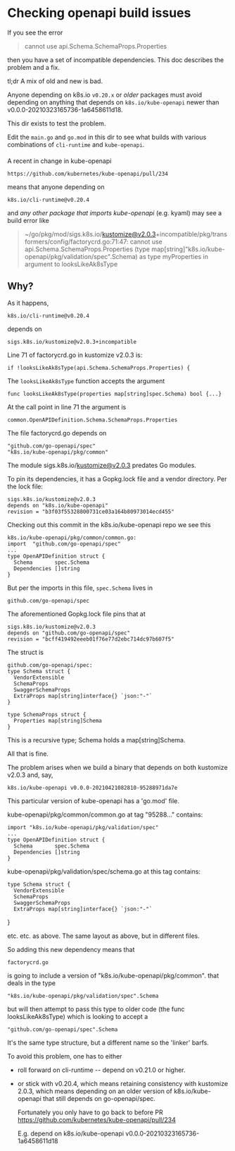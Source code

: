# Checking openapi build issues

If you see the error

> cannot use api.Schema.SchemaProps.Properties

then you have a set of incompatible dependencies.  This doc describes the problem and a fix.

tl;dr A mix of old and new is bad.

Anyone depending on k8s.io `v0.20.x` or _older_ packages must avoid depending on anything that depends
on `k8s.io/kube-openapi` newer than v0.0.0-20210323165736-1a6458611d18.

This dir exists to test the problem.

Edit the `main.go` and `go.mod` in this dir to see what builds
with various combinations of `cli-runtime` and `kube-openapi`.

####

A recent in change in kube-openapi

    https://github.com/kubernetes/kube-openapi/pull/234

means that anyone depending on

    k8s.io/cli-runtime@v0.20.4
   
and _any other package that imports kube-openapi_ (e.g. kyaml)
may see a build error like

>   ~/go/pkg/mod/sigs.k8s.io/kustomize@v2.0.3+incompatible/pkg/transformers/config/factorycrd.go:71:47:
>   cannot use api.Schema.SchemaProps.Properties (type map[string]"k8s.io/kube-openapi/pkg/validation/spec".Schema)
>   as type myProperties in argument to looksLikeAk8sType

## Why?

As it happens,

    k8s.io/cli-runtime@v0.20.4

depends on

    sigs.k8s.io/kustomize@v2.0.3+incompatible

Line 71 of factorycrd.go in kustomize v2.0.3 is:

	if !looksLikeAk8sType(api.Schema.SchemaProps.Properties) {

The `looksLikeAk8sType` function accepts the argument

    func looksLikeAk8sType(properties map[string]spec.Schema) bool {...}

At the call point in line 71 the argument is

    common.OpenAPIDefinition.Schema.SchemaProps.Properties

The file factorycrd.go depends on

    "github.com/go-openapi/spec"
    "k8s.io/kube-openapi/pkg/common"

The module sigs.k8s.io/kustomize@v2.0.3 predates Go modules.

To pin its dependencies, it has a Gopkg.lock file and
a vendor directory.  Per the lock file:

    sigs.k8s.io/kustomize@v2.0.3
    depends on "k8s.io/kube-openapi"
    revision = "b3f03f55328800731ce03a164b80973014ecd455"

Checking out this commit in the k8s.io/kube-openapi repo we see this

    k8s.io/kube-openapi/pkg/common/common.go:
    import  "github.com/go-openapi/spec"
    ...
    type OpenAPIDefinition struct {
      Schema       spec.Schema 
      Dependencies []string
    }

But per the imports in this file, `spec.Schema` lives in

    github.com/go-openapi/spec

The aforementioned Gopkg.lock file pins that at 

    sigs.k8s.io/kustomize@v2.0.3
    depends on "github.com/go-openapi/spec"
    revision = "bcff419492eeeb01f76e77d2ebc714dc97b607f5"

The struct is

    github.com/go-openapi/spec:
    type Schema struct {
      VendorExtensible
      SchemaProps
      SwaggerSchemaProps
      ExtraProps map[string]interface{} `json:"-"`
    }

    type SchemaProps struct {
      Properties map[string]Schema
    }

This is a recursive type; Schema holds a map[string]Schema.

All that is fine.

The problem arises when we build a binary that depends on both
kustomize v2.0.3 and, say, 

    k8s.io/kube-openapi v0.0.0-20210421082810-95288971da7e

This particular version of kube-openapi has a 'go.mod' file.

kube-openapi/pkg/common/common.go at tag "95288..." contains:

    import "k8s.io/kube-openapi/pkg/validation/spec"
    ...
    type OpenAPIDefinition struct {
      Schema       spec.Schema 
      Dependencies []string
    }

kube-openapi/pkg/validation/spec/schema.go at this tag contains:

    type Schema struct {
      VendorExtensible
      SchemaProps
      SwaggerSchemaProps
      ExtraProps map[string]interface{} `json:"-"`
   }

etc. etc. as above.  The same layout as above, but in different files.

So adding this new dependency means that 

    factorycrd.go 

is going to include a version of  "k8s.io/kube-openapi/pkg/common".
that deals in the type

    "k8s.io/kube-openapi/pkg/validation/spec".Schema

but will then attempt to pass this type to older code (the func
looksLikeAk8sType) which is looking to accept a

    "github.com/go-openapi/spec".Schema

It's the same type structure, but a different name so the 'linker' barfs.

To avoid this problem, one has to either

 * roll forward on cli-runtime -- depend on v0.21.0 or higher.
 
 * or stick with v0.20.4, which means retaining consistency
   with kustomize 2.0.3, which means depending on an older version
   of k8s.io/kube-openapi that still depends on go-openapi/spec.
 
   Fortunately you only have to go back to before PR
   https://github.com/kubernetes/kube-openapi/pull/234

   E.g. depend on k8s.io/kube-openapi v0.0.0-20210323165736-1a6458611d18

